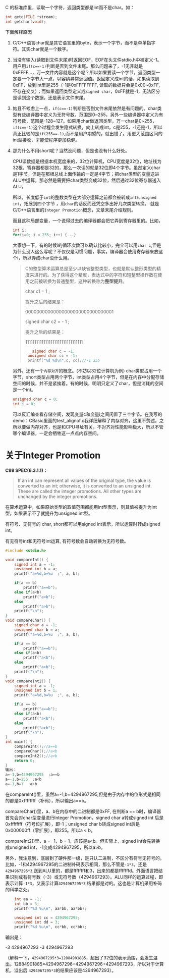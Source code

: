 C 的标准库里，读取一个字符，返回类型都是int而不是char。如：

```c
int getc(FILE *stream);
int getchar(void);   
```

下面解释原因

1. C/C++语言char就是其它语言里的byte，表示一个字节，而不是单单指字符。其实char就是一个数字。

2. 当没有输入(读取到文件末尾)时返回EOF，EOF在头文件stdio.h中被定义-1。用户用`if(c==-1)`判断是否到文件末尾。那么问题来了，-1无非就是0xFFFF...，万一文件内容就是这个呢？所以如果要读一个字节，返回类型一定要一个字节大一点，以容纳异常返回值。返回定义成int的话，如果读取到0xFF，放到int里是255（-1是0xFFFFFFFF, 读取的数据只会是0x00~0xFF,不存在交叉）；而如果返回类型定义成`signed char`，0xFF就是-1，无法区分是读到这个数据，还是表示文件末尾。
   
3. 姑且不考虑上一点，`if(c==-1)`判断是否到文件末尾依然是有问题的。char类型有些编译器中定义为无符号数，范围是0~255，另外一些编译器中定义为有符号数，范围是-128~127。如果用char做返回类型，万一char是0~255，`if(c==-1)`这个过程会发生隐式转换，向上转成int，c是255，-1还是-1，所以真正比较的是`if(255==-1)`,而不是用户期望的，就出错了。用更大范围区间的int型接收，才能使程序更加稳健。

4. 那为什么不用short呢？当然没问题，但是也没有什么好处。

   CPU读数据是根据本机宽度来的，32位计算机，CPU宽度是32位，地址线为32根，寄存器都是32的，那么一次读的就是32位即4个字节。虽然定义char是1字节，但是在那根总线上面传输的一定是4字节；把char类型的变量送进ALU中运算，那必然是需要把char类型变成32位，然后通过32位寄存器送入ALU。

   所以，长度低于`int`的整数类型在大部分运算之前都会被转成`int`/`unsigned int`，拓展到四个字节 ，用`char`的话反而还凭空多出好几次类型转换。 就是C/C++语言里的`Integer Promotion`概念，文章末尾介绍规则。

   而且这种局部变量，一个说得过去的编译器都会把它弄到寄存器里的。比如，

   ```c
   int i;
   for(i=0; i < 255; i++) {...}
   ```

   大家想一下，有的时候i的循环次数可以确认比较小，完全可以用`char i`,但是为什么没人这么写呢？不仅仅是习惯问题，事实，编译器会使用寄存器来放这个i，所以弄成char没什么用。

      >  C的整型算术运算总是至少以缺省整型类型，也就是默认整形类型的精度来进行的。为了获得这个精度，表达式中的字符和短整型操作数在使用之前被转换为普通整型，这种转换称为**整型提升**。
      >
      >  char c1 = 1 ;
      >
      >  提升之后的结果是：
      >
      >  00000000000000000000000000000001
      >
      >  signed char c2 = - 1 ;
      >
      >  提升之后的结果是： 
      >
      >  11111111111111111111111111111111
      >
      >  ```c
      >  	signed char c = -1;
      >   unsigned char cc = -1;
      >   printf("%d %d\n",c, cc);//-1 255
      >  ```
      >
      >  

   另外，还有一个`内存对齐`的概念。(不妨以32位计算机为例) char类型占用一个字节，short类型占用两个字节，int类型占用4个字节，但是在内存中分配存储空间的时候，并不是紧挨着。有的时候，明明只定义了char，但是消耗的空间是一个int。

   ```c
   unsigned char c = 0;
   int i = 0;
   ```

   可以反汇编查看存储空间，发现变量c和变量i之间闲置了三个字节。在我写的demo：CBasic里面的test_alignof.c我详细解释了内存对齐，这里不赘述。之所以要做内存对齐，也是和CPU寻址有关，不对齐对性能影响极大，所以不管哪个编译器，一定会牺牲这一点点内存空间。



# 关于Integer Promotion

**C99 SPEC(6.3.1.1)：**

> If an int can represent all values of the original type, the value is converted to an int; otherwise, it is converted to an unsigned int. These are called the integer promotions. All other types are unchanged by the integer promotions.

在算术运算中，如果原始类型的取值范围都能用int型表示，则其值被提升为int型，如果表示不了就提升为unsigned int型。

有符号、无符号的 char, short都可以用signed int表示，所以运算时转成signed int。

有无符号int和无符号int运算, 有符号数会自动转换为无符号数。

```c
#include <stdio.h>

void compareInt() {
    signed int a = -1;
    unsigned int b = a;
    printf("a=%d,b=%u  ;", a, b);

    if(a == b)
        printf("a==b");
    else if(a<b)
        printf("a<b");
    else
        printf("a>b");
    printf("\n");
}
void compareChar() {
    signed char a = -1;
    unsigned char b = a;
    printf("a=%d,b=%u  ;", a, b);

    if(a == b)
        printf("a==b");
    else if(a<b)
        printf("a<b");
    else
        printf("a>b");
    printf("\n");
}
void compareInt2() {
    signed int a = -1;
    unsigned int b = 1;
    printf("a=%d,b=%u  ;", a, b);

    if(a == b)
        printf("a==b");
    else if(a<b)
        printf("a<b");
    else
        printf("a>b");
    printf("\n");
}
int main() {
    compareInt();//a==b
    compareChar();//a<b
    compareInt2();//a>b
    return 0;
}
输出：
a=-1,b=4294967295  ;a==b
a=-1,b=255  ;a<b
a=-1,b=1  ;a>b
```

在compareInt()里，虽然a=-1,b=4294967295,但是由于内存中的位形式是相同的都是0xffffffff（补码），所以输出a==b。

compareChar()里，a、b在内存中的二进制都是0xFF, 在判断a == b时，编译器首先会对char型变量进行Integer Promotion，signed char a转成signed int 后是0xffffffff（符号位扩展），即-1；unsigned char b转成signed int后是0x000000ff（零扩展），即255。所以a < b。

compareInt2()里，a = -1，b = 1，应该是a<b。但实际上，signed int会先转换成unsigned int，-1变成4294967295，所以a>b。



另外，我注意到，底层到了硬件那一级，是只认二进制，不区分有符号无符号的。比如，-1和4294967295的二进制补码表示相同，那么不管是`-1*3`，还是`4294967295*3`,送到ALU里的，都是ffffffff和3，出来的都是fffffffd。外面语言把结果识别成有符号数（-3）或无符号数（4294967293）。ALU同样的运算过程，即表示计算`-1*3`，又表示计算`4294967295*3`,结果都是对的。这也是计算机采用补码的科学之处。

```c
    int aa = -1;
    int bb = 3;
    printf("%d %u\n", aa*bb, aa*bb);

    unsigned int cc = 4294967295;
    unsigned int dd = 3;
    printf("%d %u\n", cc*bb, cc*bb);
```

输出是：

-3 4294967293
-3 4294967293

（解释一下，`4294967295*3=12884901885`，超出了32位的表示范围，会发生溢出。12884901885=4294967296+4294967296+4294967293，所以对于计算机，溢出后 `4294967295*3`的结果应该是4294967293）。